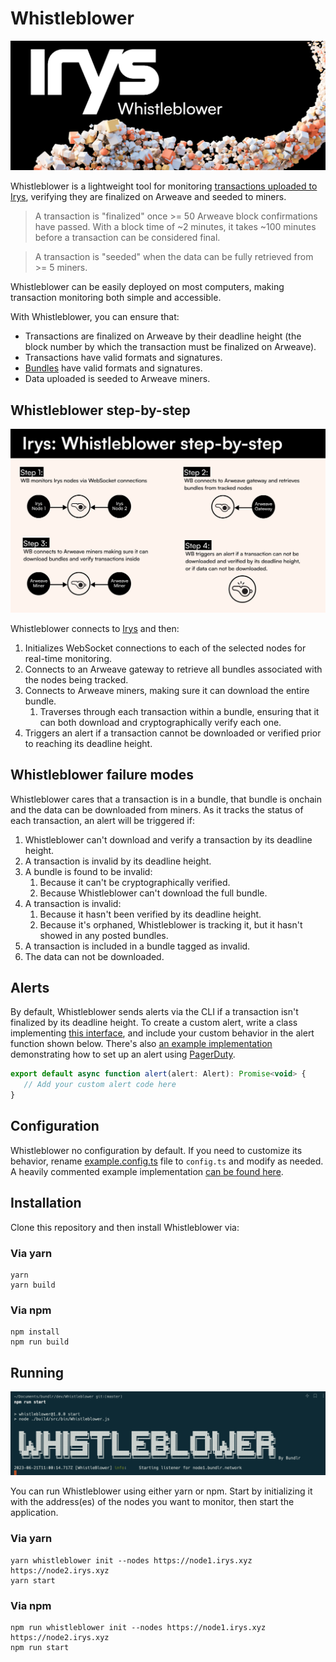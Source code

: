 # Whistleblower


![](./assets/irys-whistleblower.png?raw=true)

Whistleblower is a lightweight tool for monitoring [transactions uploaded to Irys](https://docs.irys.xyz/learn/transaction-lifecycle), verifying they are finalized on Arweave and seeded to miners. 

> A transaction is "finalized" once >= 50 Arweave block confirmations have passed. With a block time of ~2 minutes, it takes ~100 minutes before a transaction can be considered final.

> A transaction is "seeded" when the data can be fully retrieved from >= 5 miners.

Whistleblower can be easily deployed on most computers, making transaction monitoring both simple and accessible.

With Whistleblower, you can ensure that:

- Transactions are finalized on Arweave by their deadline height (the block number by which the transaction must be finalized on Arweave).
- Transactions have valid formats and signatures.
- [Bundles](https://docs.irys.xyz/learn/bundles) have valid formats and signatures.
- Data uploaded is seeded to Arweave miners.


## Whistleblower step-by-step

![](./assets/irys-whistleblower-steps.png?raw=true)

Whistleblower connects to [Irys](https://docs.irys.xyz/overview/nodes) and then:
1. Initializes WebSocket connections to each of the selected nodes for real-time monitoring.
2. Connects to an Arweave gateway to retrieve all bundles associated with the nodes being tracked.
3. Connects to Arweave miners, making sure it can download the entire bundle. 
   1. Traverses through each transaction within a bundle, ensuring that it can both download and cryptographically verify each one.
4. Triggers an alert if a transaction cannot be downloaded or verified prior to reaching its deadline height.

## Whistleblower failure modes
Whistleblower cares that a transaction is in a bundle, that bundle is onchain and the data can be downloaded from miners.
As it tracks the status of each transaction, an alert will be triggered if:

1. Whistleblower can't download and verify a transaction by its deadline height.
2. A transaction is invalid by its deadline height.
3. A bundle is found to be invalid:
   1. Because it can't be cryptographically verified.
   2. Because Whistleblower can't download the full bundle.
4. A transaction is invalid:
   1. Because it hasn't been verified by its deadline height.
   2. Because it's orphaned, Whistleblower is tracking it, but it hasn't showed in any posted bundles. 
5. A transaction is included in a bundle tagged as invalid.
6. The data can not be downloaded.

## Alerts

By default, Whistleblower sends alerts via the CLI if a transaction isn't finalized by its deadline height. To create a custom alert, write a class implementing [this interface](/src/utils/alert.ts), and include your custom behavior in the alert function shown below. There's also [an example implementation](/alert.ts) demonstrating how to set up an alert using [PagerDuty](https://www.pagerduty.com/).

```js
export default async function alert(alert: Alert): Promise<void> {
   // Add your custom alert code here
}
```

## Configuration

Whistleblower no configuration by default. If you need to customize its behavior, rename [example.config.ts](./example.config.ts) file to `config.ts` and modify as needed. A heavily commented example implementation [can be found here](./src/types/config.ts).

## Installation

Clone this repository and then install Whistleblower via: 

### Via yarn

```console
yarn
yarn build
```

### Via npm

```console
npm install
npm run build
```

## Running
 
![](./assets/whistleblower-running.png?raw=true)

You can run Whistleblower using either yarn or npm. Start by initializing it with the address(es) of the nodes you want to monitor, then start the application.

### Via yarn

```console
yarn whistleblower init --nodes https://node1.irys.xyz https://node2.irys.xyz
yarn start 
```

### Via npm

```console
npm run whistleblower init --nodes https://node1.irys.xyz https://node2.irys.xyz
npm run start 
```
